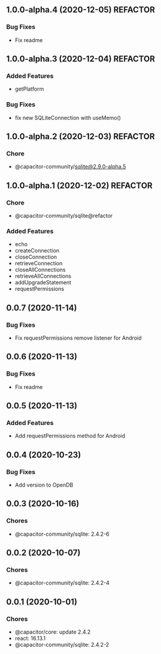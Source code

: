 ## 1.0.0-alpha.4 (2020-12-05) REFACTOR

### Bug Fixes

- Fix readme


## 1.0.0-alpha.3 (2020-12-04) REFACTOR

### Added Features

 - getPlatform

### Bug Fixes

 - fix new SQLiteConnection with useMemo()


## 1.0.0-alpha.2 (2020-12-03) REFACTOR

### Chore

- @capacitor-community/sqlite@2.9.0-alpha.5

## 1.0.0-alpha.1 (2020-12-02) REFACTOR

### Chore

- @capacitor-community/sqlite@refactor

### Added Features

 - echo
 - createConnection
 - closeConnection
 - retrieveConnection
 - closeAllConnections
 - retrieveAllConnections
 - addUpgradeStatement
 - requestPermissions


## 0.0.7 (2020-11-14)

### Bug Fixes

- Fix requestPermissions remove listener for Android

## 0.0.6 (2020-11-13)

### Bug Fixes

- Fix readme

## 0.0.5 (2020-11-13)

### Added Features

- Add requestPermissions method for Android

## 0.0.4 (2020-10-23)

### Bug Fixes

- Add version to OpenDB

## 0.0.3 (2020-10-16)

### Chores

- @capacitor-community/sqlite: 2.4.2-6

## 0.0.2 (2020-10-07)

### Chores

- @capacitor-community/sqlite: 2.4.2-4

## 0.0.1 (2020-10-01)

### Chores

- @capacitor/core: update 2.4.2
- react: 16.13.1
- @capacitor-community/sqlite: 2.4.2-2
